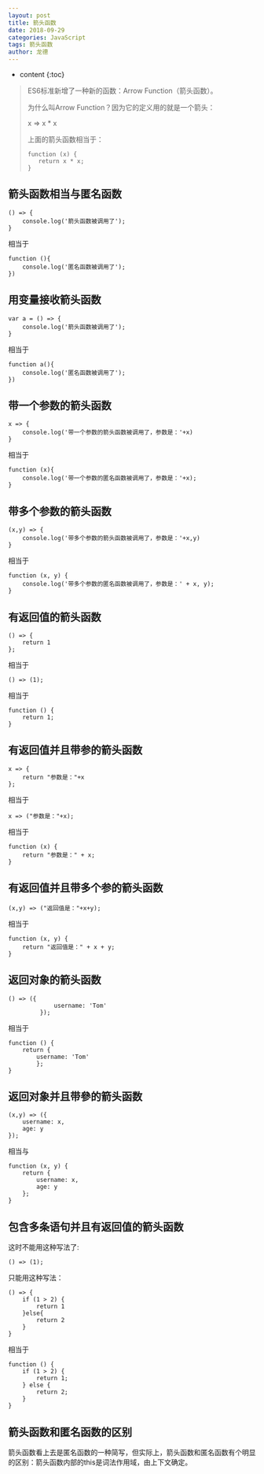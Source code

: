 ```yaml
---
layout: post
title: 箭头函数
date: 2018-09-29
categories: JavaScript
tags: 箭头函数
author: 龙德
---
```


* content
{:toc}

> ES6标准新增了一种新的函数：Arrow Function（箭头函数）。
>
> 为什么叫Arrow Function？因为它的定义用的就是一个箭头：
>
> x => x * x
>
> 上面的箭头函数相当于：
> ```
> function (x) {
>    return x * x;
> }
> ```




## 箭头函数相当与匿名函数

```
() => {
    console.log('箭头函数被调用了');
}
```

相当于

```
function (){
    console.log('匿名函数被调用了');
})
```

## 用变量接收箭头函数

```
var a = () => {
    console.log('箭头函数被调用了');
}
```

相当于

```
function a(){
    console.log('匿名函数被调用了');
})
```

## 带一个参数的箭头函数

```
x => {
    console.log('带一个参数的箭头函数被调用了，参数是：'+x)
}
```

相当于

```
function (x){
    console.log('带一个参数的匿名函数被调用了，参数是：'+x);
}
```

## 带多个参数的箭头函数

```
(x,y) => {
    console.log('带多个参数的箭头函数被调用了，参数是：'+x,y)
}
```

相当于

```
function (x, y) {
    console.log('带多个参数的匿名函数被调用了，参数是：' + x, y);
}
```

## 有返回值的箭头函数

```
() => {
    return 1
};
```

相当于


```
() => (1);
```

相当于

```
function () {
    return 1;
}
```

## 有返回值并且带参的箭头函数

```
x => {
    return "参数是："+x
};
```

相当于

```
x => ("参数是："+x);
```

相当于

```
function (x) {
    return "参数是：" + x;
}
```

## 有返回值并且带多个参的箭头函数

```
(x,y) => ("返回值是："+x+y);
```

相当于

```
function (x, y) {
    return "返回值是：" + x + y;
}
```

## 返回对象的箭头函数

```
() => ({
             username: 'Tom'
         });
```

相当于

```
function () {
    return {
        username: 'Tom'
        };
}
```

## 返回对象并且带參的箭头函数

```
(x,y) => ({
    username: x,
    age: y
});
```

相当与

```
function (x, y) {
    return {
        username: x,
        age: y
    };
}
```

## 包含多条语句并且有返回值的箭头函数

这时不能用这种写法了:

```
() => (1);
```

只能用这种写法：

```
() => {
    if (1 > 2) {
        return 1
    }else{
        return 2
    }
}
```

相当于

```
function () {
    if (1 > 2) {
        return 1;
    } else {
        return 2;
    }
}
```

## 箭头函数和匿名函数的区别

箭头函数看上去是匿名函数的一种简写，但实际上，箭头函数和匿名函数有个明显的区别：箭头函数内部的this是词法作用域，由上下文确定。